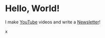 # Hello, World!

I make [YouTube](https://youtube.com/@fabianfrankwerner) videos and write a [Newsletter](https://fabianfrankwerner.com/newsletter)!

x
